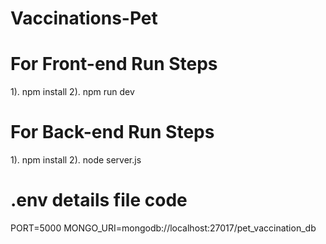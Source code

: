 # Vaccinations-Pet

# For Front-end Run Steps

1). npm install
2). npm run dev

# For Back-end Run Steps

1). npm install
2). node server.js

# .env details file code 

PORT=5000
MONGO_URI=mongodb://localhost:27017/pet_vaccination_db